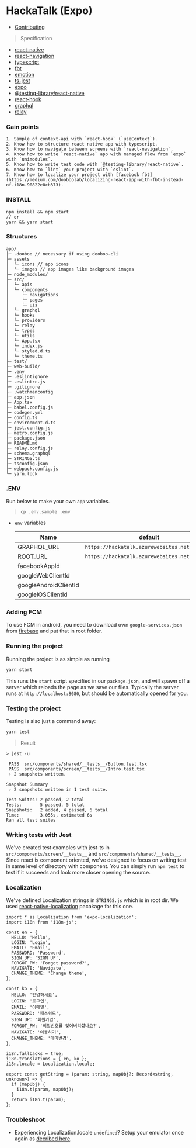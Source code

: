 # HackaTalk (Expo)

- [Contributing](https://github.com/dooboolab/hackatalk/blob/master/CONTRIBUTING.md#client)

> Specification

- [react-native](https://github.com/facebook/react-native)
- [react-navigation](https://github.com/react-navigation/react-navigation)
- [typescript](https://github.com/Microsoft/TypeScript)
- [fbt](https://github.com/facebook/fbt)
- [emotion](https://emotion.sh)
- [ts-jest](https://github.com/kulshekhar/ts-jest)
- [expo](https://expo.io)
- [@testing-library/react-native](https://www.native-testing-library.com/docs/install)
- [react-hook](https://reactjs.org/docs/hooks-intro.html)
- [graphql](https://graphql.org)
- [relay](https://relay.dev)

### Gain points

```
1. Sample of context-api with `react-hook` (`useContext`).
2. Know how to structure react native app with typescript.
3. Know how to navigate between screens with `react-navigation`.
4. Know how to write `react-native` app with managed flow from `expo` with `unimodules`.
5. Know how to write test code with `@testing-library/react-native`.
6. Know how to `lint` your project with `eslint`.
7. Know how to localize your project with [facebook fbt](https://medium.com/dooboolab/localizing-react-app-with-fbt-instead-of-i18n-90822e0cb373).
```

### INSTALL

```
npm install && npm start
// or
yarn && yarn start
```

### Structures

```text
app/
├─ .dooboo // necessary if using dooboo-cli
├─ assets
│  └─ icons // app icons
│  └─ images // app images like background images
├─ node_modules/
├─ src/
│  └─ apis
│  └─ components
│     └─ navigations
│     └─ pages
│     └─ uis
│  └─ graphql
│  └─ hooks
│  └─ providers
│  └─ relay
│  └─ types
│  └─ utils
│  └─ App.tsx
│  └─ index.js
│  └─ styled.d.ts
│  └─ theme.ts
├─ test/
├─ web-build/
├─ .env
├─ .eslintignore
├─ .eslintrc.js
├─ .gitignore
├─ .watchmanconfig
├─ app.json
├─ App.tsx
├─ babel.config.js
├─ codegen.yml
├─ config.ts
├─ environment.d.ts
├─ jest.config.js
├─ metro.config.js
├─ package.json
├─ README.md
├─ relay.config.js
├─ schema.graphql
├─ STRINGS.ts
├─ tsconfig.json
├─ webpack.config.js
└─ yarn.lock
```

### .ENV

Run below to make your own `app` variables.

> `cp .env.sample .env`

- `env` variables

  | Name                      | default | required | description                 |
  | ------------------- | -------------------------------------------------------------------------------- | --------- | ----------------------- |
  | GRAPHQL_URL                  | `https://hackatalk.azurewebsites.net/graphql` | yes |  |
  | ROOT_URL                     | `https://hackatalk.azurewebsites.net`         | yes |  |
  | facebookAppId                |                                      |     |  |
  | googleWebClientId            |                                      |     |  |
  | googleAndroidClientId        |                                      |     |  |
  | googleIOSClientId            |                                      |     |  |

### Adding FCM
To use FCM in android, you need to download own `google-services.json` from [firebase](https://console.firebase.google.com) and put that in root folder.

### Running the project

Running the project is as simple as running

```sh
yarn start
```

This runs the `start` script specified in our `package.json`, and will spawn off a server which reloads the page as we save our files.
Typically the server runs at `http://localhost:8080`, but should be automatically opened for you.

### Testing the project

Testing is also just a command away:

```sh
yarn test
```

> Result

```
> jest -u

 PASS  src/components/shared/__tests__/Button.test.tsx
 PASS  src/components/screen/__tests__/Intro.test.tsx
 › 2 snapshots written.

Snapshot Summary
 › 2 snapshots written in 1 test suite.

Test Suites: 2 passed, 2 total
Tests:       5 passed, 5 total
Snapshots:   2 added, 4 passed, 6 total
Time:        3.055s, estimated 6s
Ran all test suites
```

### Writing tests with Jest

We've created test examples with jest-ts in `src/components/screen/__tests__` and `src/components/shared/__tests__`. Since react is component oriented, we've designed to focus on writing test in same level of directory with component. You can simply run `npm test` to test if it succeeds and look more closer opening the source.

### Localization

We've defined Localization strings in `STRINGS.js` which is in root dir.
We used [react-native-localization](https://github.com/stefalda/ReactNativeLocalization) pacakage for this one.

```
import * as Localization from 'expo-localization';
import i18n from 'i18n-js';

const en = {
  HELLO: 'Hello',
  LOGIN: 'Login',
  EMAIL: 'Email',
  PASSWORD: 'Password',
  SIGN_UP: 'SIGN UP',
  FORGOT_PW: 'Forgot password?',
  NAVIGATE: 'Navigate',
  CHANGE_THEME: 'Change theme',
};

const ko = {
  HELLO: '안녕하세요',
  LOGIN: '로그인',
  EMAIL: '이메일',
  PASSWORD: '패스워드',
  SIGN_UP: '회원가입',
  FORGOT_PW: '비밀번호를 잊어버리셨나요?',
  NAVIGATE: '이동하기',
  CHANGE_THEME: '테마변경',
};

i18n.fallbacks = true;
i18n.translations = { en, ko };
i18n.locale = Localization.locale;

export const getString = (param: string, mapObj?: Record<string, unknown>) => {
  if (mapObj) {
    i18n.t(param, mapObj);
  }
  return i18n.t(param);
};
```

### Troubleshoot

- Experiencing Localization.locale `undefined`? Setup your emulator once again as [decribed here](https://github.com/expo/expo/issues/5735#issuecomment-534063072).
